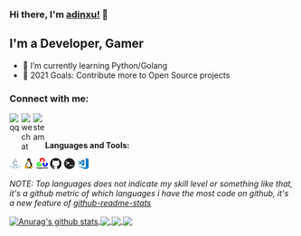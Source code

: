 ### Hi there, I'm [adinxu!](https://adinxu.github.io) :crossed_fingers:

## I'm a Developer, Gamer

- 🌱 I’m currently learning Python/Golang
- 🥅 2021 Goals: Contribute more to Open Source projects

### Connect with me:
<!--- hi, you found my qq and wechat accounts now! lol --->
<a href="#qq:1334585420">
  <img align="left" alt="qq" width="21px" src="https://cdn.jsdelivr.net/npm/simple-icons@v4/icons/tencentqq.svg" />
</a>

<a href="#wechat:h66260x">
  <img align="left" alt="wechat" width="21px" src="https://cdn.jsdelivr.net/npm/simple-icons@v4/icons/wechat.svg" />
</a>

<a href="https://steamcommunity.com/id/xwd2468/">
  <img align="left" alt="steam" width="21px" src="https://cdn.jsdelivr.net/npm/simple-icons@v4/icons/steam.svg" />
</a>

<br />
<br />

**Languages and Tools:**  

<code><img height="20" src="https://raw.githubusercontent.com/github/explore/80688e429a7d4ef2fca1e82350fe8e3517d3494d/topics/c/c.png"></code>
<code><img height="20" src="https://raw.githubusercontent.com/github/explore/80688e429a7d4ef2fca1e82350fe8e3517d3494d/topics/linux/linux.png"></code>
<code><img height="20" src="https://raw.githubusercontent.com/github/explore/80688e429a7d4ef2fca1e82350fe8e3517d3494d/topics/opencv/opencv.png"></code>
<code><img height="20" src="https://raw.githubusercontent.com/github/explore/78df643247d429f6cc873026c0622819ad797942/topics/github/github.png"></code>
<code><img height="20" src="https://raw.githubusercontent.com/github/explore/d92924b1d925bb134e308bd29c9de6c302ed3beb/topics/terminal/terminal.png"></code>
<code><img height="20" src="https://raw.githubusercontent.com/github/explore/80688e429a7d4ef2fca1e82350fe8e3517d3494d/topics/visual-studio-code/visual-studio-code.png"></code>
<!--- 
  if you have forked this to use on your profile, 
  Change the `github-readme-stats-adinxu.vercel.app` to `github-readme-stats.vercel.app` 
--->

<!-- Change the `github-readme-stats-adinxu.vercel.app` to `github-readme-stats.vercel.app`  -->

*NOTE: Top languages does not indicate my skill level or something like that, it's a github metric of which languages i have the most code on github, it's a new feature of [github-readme-stats](https://github.com/anuraghazra/github-readme-stats)*


<a href="https://github.com/anuraghazra/github-readme-stats">
  <img align="center" src="https://github-readme-stats-adinxu.vercel.app/api?username=adinxu&show_icons=true&include_all_commits=true&theme=material-palenight" alt="Anurag's github stats" />
</a>
<a href="https://github.com/anuraghazra/github-readme-stats">
  <!-- Change the `github-readme-stats-adinxu.vercel.app` to `github-readme-stats.vercel.app`  -->
  <img align="center" src="https://github-readme-stats-adinxu.vercel.app/api/top-langs/?username=adinxu&layout=compact&theme=material-palenight" />
</a>

<a href="https://github.com/anuraghazra/github-readme-stats">
  <!-- Change the `github-readme-stats-adinxu.vercel.app` to `github-readme-stats.vercel.app`  -->
  <img align="center" src="https://github-readme-stats-adinxu.vercel.app/api/pin/?username=adinxu&repo=SerialPortTool&theme=material-palenight" />
</a>    
<a href="https://github.com/adinxu/adinxu.github.io">
  <!-- Change the `github-readme-stats-adinxu.vercel.app` to `github-readme-stats.vercel.app`  -->
  <img align="center" src="https://github-readme-stats-adinxu.vercel.app/api/pin/?username=adinxu&repo=adinxu.github.io&theme=material-palenight" />
</a>
